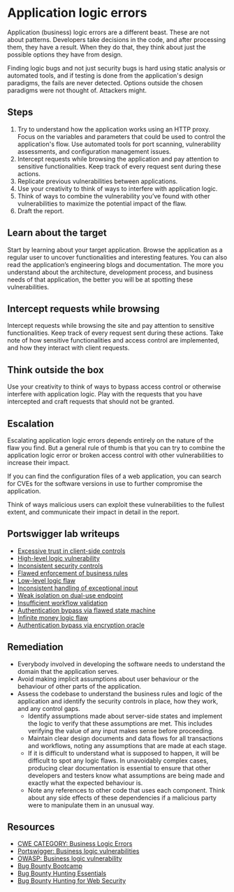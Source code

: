 # Application logic errors

Application (business) logic errors are a different beast. These are not about patterns. Developers take decisions in the code, and after processing them, they have a result. When they do that, they think about just the possible options they have from design.

Finding logic bugs and not just security bugs is hard using static analysis or automated tools, and if testing is done from the application's design paradigms, the fails are never detected. Options outside the chosen paradigms were not thought of. Attackers might.

## Steps

1. Try to understand how the application works using an HTTP proxy. Focus on the variables and parameters that could be used to control the application's flow. Use automated tools for port scanning, vulnerability assessments, and configuration management issues.
2. Intercept requests while browsing the application and pay attention to sensitive functionalities. Keep track of every request sent during these actions.
3. Replicate previous vulnerabilities between applications.
4. Use your creativity to think of ways to interfere with application logic.
5. Think of ways to combine the vulnerability you’ve found with other vulnerabilities to maximize the potential impact of the flaw.
6. Draft the report.

## Learn about the target

Start by learning about your target application. Browse the application as a regular user to uncover functionalities and interesting features. You can also read the application’s engineering blogs and documentation. The more you understand about the architecture, development process, and business needs of that application, the better you will be at spotting these vulnerabilities.

## Intercept requests while browsing

Intercept requests while browsing the site and pay attention to sensitive functionalities. Keep track of every request sent during these actions. Take note of how sensitive functionalities and access control are implemented, and how they interact with client requests.

## Think outside the box

Use your creativity to think of ways to bypass access control or otherwise interfere with application logic. Play with the requests that you have intercepted and craft requests that should not be granted.

## Escalation

Escalating application logic errors depends entirely on the nature of the flaw you find. But a general rule of thumb is that you can try to combine the application logic error or broken access control with other vulnerabilities to increase their impact.

If you can find the configuration files of a web application, you can search for CVEs for the software versions in use to further compromise the application.

Think of ways malicious users can exploit these vulnerabilities to the fullest extent, and communicate their impact in detail in the report.

## Portswigger lab writeups

* [Excessive trust in client-side controls](../business/1.md)
* [High-level logic vulnerability](../business/2.md)
* [Inconsistent security controls](../business/3.md)
* [Flawed enforcement of business rules](../business/4.md)
* [Low-level logic flaw](../business/5.md)
* [Inconsistent handling of exceptional input](../business/6.md)
* [Weak isolation on dual-use endpoint](../business/7.md)
* [Insufficient workflow validation](../business/8.md)
* [Authentication bypass via flawed state machine](../business/9.md)
* [Infinite money logic flaw](../business/10.md)
* [Authentication bypass via encryption oracle](../business/11.md)

## Remediation

* Everybody involved in developing the software needs to understand the domain that the application serves.
* Avoid making implicit assumptions about user behaviour or the behaviour of other parts of the application.
* Assess the codebase to understand the business rules and logic of the application and identify the security controls in place, how they work, and any control gaps.
  * Identify assumptions made about server-side states and implement the logic to verify that these assumptions are met. This includes verifying the value of any input makes sense before proceeding.
  * Maintain clear design documents and data flows for all transactions and workflows, noting any assumptions that are made at each stage. 
  * If it is difficult to understand what is supposed to happen, it will be difficult to spot any logic flaws. In unavoidably complex cases, producing clear documentation is essential to ensure that other developers and testers know what assumptions are being made and exactly what the expected behaviour is. 
  * Note any references to other code that uses each component. Think about any side effects of these dependencies if a malicious party were to manipulate them in an unusual way.

## Resources

* [CWE CATEGORY: Business Logic Errors](https://cwe.mitre.org/data/definitions/840.html)
* [Portswigger: Business logic vulnerabilities](https://portswigger.net/web-security/logic-flaws)
* [OWASP: Business logic vulnerability](https://owasp.org/www-community/vulnerabilities/Business_logic_vulnerability)
* [Bug Bounty Bootcamp](https://nostarch.com/bug-bounty-bootcamp)
* [Bug Bounty Hunting Essentials](https://www.packtpub.com/product/bug-bounty-hunting-essentials/9781788626897)
* [Bug Bounty Hunting for Web Security](https://link.springer.com/book/10.1007/978-1-4842-5391-5)


